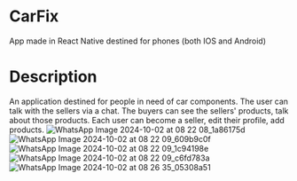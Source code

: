 # CarFix
App made in React Native destined for phones (both IOS and Android)
# Description
An application destined for people in need of car components. The user can talk with the sellers via a chat.
The buyers can see the sellers' products, talk about those products. 
Each user can become a seller, edit their profile, add products.
 
![WhatsApp Image 2024-10-02 at 08 22 08_1a86175d](https://github.com/user-attachments/assets/5fd8da2b-ec5d-450d-87bb-6e3ebebd65bb)
![WhatsApp Image 2024-10-02 at 08 22 09_609b9c0f](https://github.com/user-attachments/assets/f0bba415-1132-47ed-9666-4208201ef18b)
![WhatsApp Image 2024-10-02 at 08 22 09_1c94198e](https://github.com/user-attachments/assets/40cd0768-c5a7-4da4-90a4-4cff2e3a10b6)
![WhatsApp Image 2024-10-02 at 08 22 09_c6fd783a](https://github.com/user-attachments/assets/41641136-2cff-4861-b6bb-a2b2ae613392)
![WhatsApp Image 2024-10-02 at 08 26 35_05308a51](https://github.com/user-attachments/assets/8c02f70c-e540-47e3-89c3-d6f7a48abb06)
